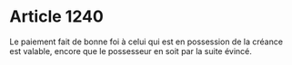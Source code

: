 # Article 1240

Le paiement fait de bonne foi à celui qui est en possession de la créance est valable, encore que le possesseur en soit par la suite évincé.
